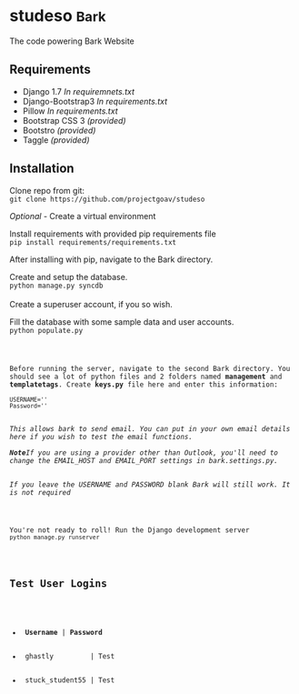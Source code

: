 <h1> studeso <small> Bark</small></h1>

<p>The code powering Bark Website</p>

<h2>Requirements</h2>
<ul>
	<li> Django 1.7 <i>In requiremnets.txt</i> </li>
	<li> Django-Bootstrap3 <i>In requirements.txt</i> </li>
	<li> Pillow <i>In requirements.txt</i></li>
	<li> Bootstrap CSS 3 <i>(provided)</i> </li>
	<li> Bootstro <i>(provided)</i></li>
	<li> Taggle <i>(provided)</i></li>
</ul>

<h2>Installation</h2>

<p>Clone repo from git:<br>
<code>git clone https://github.com/projectgoav/studeso</code></p>

<p><i>Optional</i> - Create a virtual environment </p>

<p>Install requirements with provided pip requirements file<br>
<code>pip install requirements/requirements.txt</code></p>

<p>After installing with pip, navigate to the Bark directory. </p>

<p>Create and setup the database. <br>
<code>python manage.py syncdb</code>
<br><br>Create a superuser account, if you so wish.</p>

<p>Fill the database with some sample data and user accounts.<br>
<code>python populate.py</br></p>

<p>Before running the server, navigate to the second Bark directory. You should see a lot of python files and 2 folders named <b>management</b> and <b>templatetags</b>. Create <b>keys.py</b> file here and enter this information:<br>
<code>USERNAME=''</code>
<code>Password=''</code>
<br>
<i>This allows bark to send email. You can put in your own email details here if you wish to test the email functions. <br>
<b>Note</b>If you are using a provider other than Outlook, you'll need to change the EMAIL_HOST and EMAIL_PORT settings in bark.settings.py.
<br>
If you leave the USERNAME and PASSWORD blank Bark will still work. It is not required</i></p>

<p>You're not ready to roll! Run the Django development server <br><code>python manage.py runserver</code></p>

<h2>Test User Logins</h2>
<ul>
	<li> <b>Username</b> | <b>Password</b> </li>
	<li> ghastly         | Test </li>
	<li> stuck_student55 | Test </li>
</ul>
